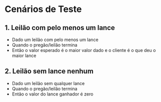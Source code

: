 # Cenários de Teste

## 1. Leilão com pelo menos um lance

- Dado um leilão com pelo menos um lance
- Quando o pregão/leilão termina
- Então o valor esperado é o maior valor dado e o cliente é o que deu o maior lance

## 2. Leilão sem lance nenhum

- Dado um leilão sem qualquer lance
- Quando o pregão/leilão termina
- Então o valor do lance ganhador é zero
